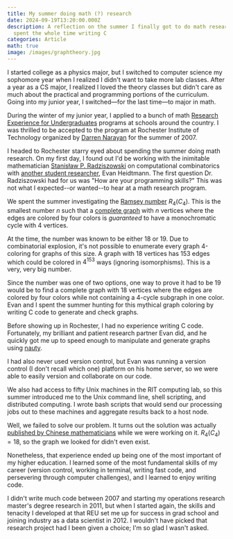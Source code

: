 ```yaml
---
title: My summer doing math (?) research
date: 2024-09-19T13:20:00.000Z
description: A reflection on the summer I finally got to do math research but
  spent the whole time writing C
categories: Article
math: true
image: /images/graphtheory.jpg
---
```

I started college as a physics major, but I switched to computer science my sophomore year when I realized I didn't want to take more lab classes. After a year as a CS major, I realized I loved the theory classes but didn't care as much about the practical and programming portions of the curriculum. Going into my junior year, I switched—for the last time—to major in math.

During the winter of my junior year, I applied to a bunch of math [Research Experience for Undergraduates](https://new.nsf.gov/funding/opportunities/reu-research-experiences-undergraduates) programs at schools around the country. I was thrilled to be accepted to the program at Rochester Institute of Technology organized by [Darren Narayan](https://www.rit.edu/science/directory/dansma-darren-narayan) for the summer of 2007. 

I headed to Rochester starry eyed about spending the summer doing math research. On my first day, I found out I'd be working with the inimitable mathematician [Stanisław P. Radziszowski](https://en.wikipedia.org/wiki/Stanis%C5%82aw_Radziszowski) on computational combinatorics with [another student researcher](https://www.linkedin.com/in/evanheidtmann/), Evan Heidtmann. The first question Dr. Radziszowski had for us was "How are your programming skills?" This was not what I expected--or wanted--to hear at a math research program. 

We spent the summer investigating the [Ramsey number](https://en.wikipedia.org/wiki/Ramsey%27s_theorem) $R_4(C_4)$. This is the smallest number $n$ such that a [complete graph](https://en.wikipedia.org/wiki/Complete_graph) with $n$ vertices where the edges are colored by four colors is _guaranteed_ to have a monochromatic cycle with 4 vertices.

At the time, the number was known to be either 18 or 19. Due to combinatorial explosion, it's not possible to enumerate every graph 4-coloring for graphs of this size. A graph with 18 vertices has 153 edges which could be colored in $4^{153}$ ways (ignoring isomorphisms). This is a very, very big number.

Since the number was one of two options, one way to prove it had to be 19 would be to find a complete graph with 18 vertices where the edges are colored by four colors while not containing a 4-cycle subgraph in one color. Evan and I spent the summer hunting for this mythical graph coloring by writing C code to generate and check graphs. 

Before showing up in Rochester, I had no experience writing C code. Fortunately, my brilliant and patient research partner Evan did, and he quickly got me up to speed enough to manipulate and generate graphs using [nauty](https://users.cecs.anu.edu.au/bdm/nauty/). 

I had also never used version control, but Evan was running a version control (I don't recall which one) platform on his home server, so we were able to easily version and collaborate on our code. 

We also had access to fifty Unix machines in the RIT computing lab, so this summer introduced me to the Unix command line, shell scripting, and distributed computing. I wrote bash scripts that would send our processing jobs out to these machines and aggregate results back to a host node. 

Well, we failed to solve our problem. It turns out the solution was actually [published by Chinese mathematicians](https://utilitasmathematica.com/index.php/Index/article/view/481) while we were working on it. $R_4(C_4)=18$, so the graph we looked for didn't even exist.

Nonetheless, that experience ended up being one of the most important of my higher education. I learned some of the most fundamental skills of my career (version control, working in terminal, writing fast code, and persevering through computer challenges), and I learned to enjoy writing code. 

I didn't write much code between 2007 and starting my operations research master's degree research in 2011, but when I started again, the skills and tenacity I developed at that REU set me up for success in grad school and joining industry as a data scientist in 2012. I wouldn't have picked that research project had I been given a choice; I'm so glad I wasn't asked. 
